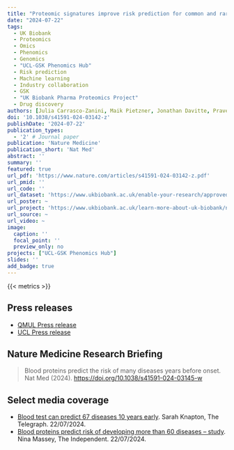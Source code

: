 ```yaml
---
title: "Proteomic signatures improve risk prediction for common and rare diseases"
date: "2024-07-22"
tags:
  - UK Biobank
  - Proteomics
  - Omics
  - Phenomics
  - Genomics
  - "UCL-GSK Phenomics Hub"
  - Risk prediction
  - Machine learning
  - Industry collaboration
  - GSK
  - "UK Biobank Pharma Proteomics Project"
  - Drug discovery
authors: [Julia Carrasco-Zanini, Maik Pietzner, Jonathan Davitte, Praveen Surendran, Damien C. Croteau-Chonka, Chloe Robins, Ana Torralbo, admin, Florian Grünschläger, Natalie Fitzpatrick, Cai Ytsma, Tokuwa Kanno, Stephan Gade, Daniel Freitag, Frederik Ziebell, Simon Haas, Spiros Denaxas, Joanna C. Betts, Nicholas J. Wareham, Harry Hemingway, Robert A. Scott, Claudia Langenberg]
doi: '10.1038/s41591-024-03142-z'
publishDate: '2024-07-22'
publication_types:
  - '2' # Journal paper
publication: 'Nature Medicine'
publication_short: 'Nat Med'
abstract: ''
summary: ''
featured: true
url_pdf: 'https://www.nature.com/articles/s41591-024-03142-z.pdf'
url_pmid: ''
url_code: ''
url_dataset: 'https://www.ukbiobank.ac.uk/enable-your-research/approved-research/comprehensive-phenotype-wide-association-studies-phewas-for-genetic-tool-variants-relevant-to-gsk-drug-targets'
url_poster: ~
url_project: 'https://www.ukbiobank.ac.uk/learn-more-about-uk-biobank/news/uk-biobank-launches-one-of-the-largest-scientific-studies'
url_source: ~
url_video: ~
image:
  caption: ''
  focal_point: ''
  preview_only: no
projects: ["UCL-GSK Phenomics Hub"]
slides: ''
add_badge: true
---
```


{{< metrics >}}  

## Press releases

* [QMUL Press release](https://www.qmul.ac.uk/media/news/2024/fmd/blood-proteins-predict-the-risk-of-developing-more-than-60-diseases.html)
* [UCL Press release](https://www.ucl.ac.uk/news/2024/jul/blood-proteins-predict-risk-developing-more-60-diseases)
  
## Nature Medicine Research Briefing

> Blood proteins predict the risk of many diseases years before onset. Nat Med (2024). <https://doi.org/10.1038/s41591-024-03145-w>  

## Select media coverage

* [Blood test can predict 67 diseases 10 years early](https://www.telegraph.co.uk/news/2024/07/22/blood-test-predicts-67-diseases-10-years-early). Sarah Knapton, The Telegraph. 22/07/2024.
* [Blood proteins predict risk of developing more than 60 diseases – study](https://www.independent.co.uk/news/science/queen-mary-university-of-london-b2583792.html). Nina Massey, The Independent. 22/07/2024.
